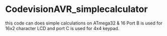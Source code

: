 # CodevisionAVR_simplecalculator
this code can does simple calculations on ATmega32 & 16
Port B is used for 16x2 character LCD and port C is used for 4x4 keypad.
